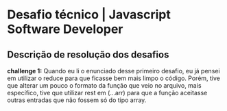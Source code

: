 # Desafio técnico | Javascript Software Developer


## Descrição de resolução dos desafios

**challenge 1:**
Quando eu li o enunciado desse primeiro desafio, eu já pensei em utilizar o reduce para que ficasse bem mais limpo o código. Porém, tive que alterar um pouco o formato da função que veio no arquivo, mais específico, tive que utilizar rest em (...arr) para que a função aceitasse outras entradas que não fossem só do tipo array.
